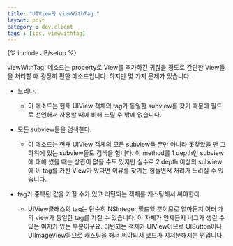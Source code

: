 ```yaml
---
title: "UIView의 viewWithTag:"
layout: post
category : dev.client
tags : [ios, viewwithtag]
---
```

{% include JB/setup %}

viewWithTag: 메소드는 property로 View를 추가하긴 귀찮을 정도로 간단한
View들을 처리할 때 굉장히 편한 메소드입니다. 하지만 몇 가지 문제가
있습니다.

-   느리다.
    -   이 메소드는 현재 UIView 객체의 tag가 동일한 subview를 찾기
        때문에 필드로 선언해서 사용할 때에 비해 느릴 수 밖에 없습니다.

-   모든 subview들을 검색한다.
    -   이 메소드는 현재 UIView 객체의 모든 subview들 뿐만 아니라
        못찾았을 땐 그 하위에 있는 subview들도 검색을 합니다. 이
        method를 1 depth인 subview에 대해 썼을 때는 상관이 없을 수도
        있지만 실수로 2 depth 이상의 subview에 이 tag를 가진 View가
        있다면 이유를 찾기는 힘들면서 처리가 느려질 수 있습니다.

-   tag가 중복된 값을 가질 수가 있고 리턴되는 객체를 캐스팅해서
    써야한다.
    -   UIView클래스의 tag는 단순히 NSInteger 필드일 뿐이므로 얼마든지
        여러 개의 view가 동일한 tag를 가질 수 있습니다. 이 자체가
        언제든지 버그가 생길 수 있는 여지가 있는 부분이구요. 리턴되는
        객체가 UIView이므로 UIButton이나 UIImageView등으로 캐스팅을 해서
        써야되서 코드가 지저분해지는 편입니다.
